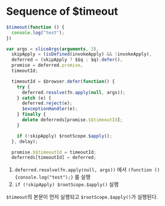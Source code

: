 # Sequence of $timeout

```javascript
$timeout(function () {
  console.log("test");
})
```

```javascript
var args = sliceArgs(arguments, 3),
  skipApply = (isDefined(invokeApply) && !invokeApply),
  deferred = (skipApply ? $$q : $q).defer(),
  promise = deferred.promise,
  timeoutId;

  timeoutId = $browser.defer(function() {
    try {
      deferred.resolve(fn.apply(null, args));
    } catch (e) {
      deferred.reject(e);
      $exceptionHandler(e);
    } finally {
      delete deferreds[promise.$$timeoutId];
    }

    if (!skipApply) $rootScope.$apply();
  }, delay);

  promise.$$timeoutId = timeoutId;
  deferreds[timeoutId] = deferred;
```

1. `deferred.resolve(fn.apply(null, args))` 에서 `(function () {console.log("test");}` 를 실행
2. `if (!skipApply) $rootScope.$apply()` 실행

`$timeout`의 본문이 먼저 실행되고 `$rootScope.$apply()`가 실행된다.